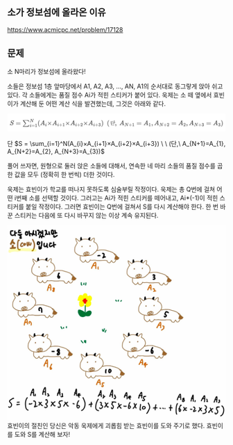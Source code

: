 ## 소가 정보섬에 올라온 이유
https://www.acmicpc.net/problem/17128

## 문제

소 N마리가 정보섬에 올라왔다!

소들은 정보섬 1층 앞마당에서 A1, A2, A3, ..., AN, A1의 순서대로 동그랗게 앉아 쉬고 있다. 각 소들에게는 품질 점수 Ai가 적힌 스티커가 붙어 있다. 욱제는 소 떼 옆에서 효빈이가 계산해 둔 어떤 계산 식을 발견했는데, 그것은 아래와 같다.

![img_1.png](img_1.png)

단
$S = \sum_{i=1}^N(A_{i}×A_{i+1}×A_{i+2}×A_{i+3}) \ \  (단,\ A_{N+1}=A_{1}, A_{N+2}=A_{2}, A_{N+3}=A_{3})$

풀어 쓰자면, 원형으로 둘러 앉은 소들에 대해서, 연속한 네 마리 소들의 품질 점수를 곱한 값을 모두 (정확히 한 번씩) 더한 것이다.

욱제는 효빈이가 학교를 떠나지 못하도록 심술부릴 작정이다. 욱제는 총 Q번에 걸쳐 어떤 i번째 소를 선택할 것이다. 그러고는 Ai가 적힌 스티커를 떼어내고, Ai*(-1)이 적힌 스티커를 붙일 작정이다. 그러면 효빈이는 Q번에 걸쳐서 S를 다시 계산해야 한다. 한 번 바꾼 스티커는 다음에 또 다시 바꾸지 않는 이상 계속 유지된다.


![img.png](img.png)
효빈이의 절친인 당신은 악동 욱제에게 괴롭힘 받는 효빈이를 도와 주기로 했다. 효빈이를 도와 S를 계산해 보자!
